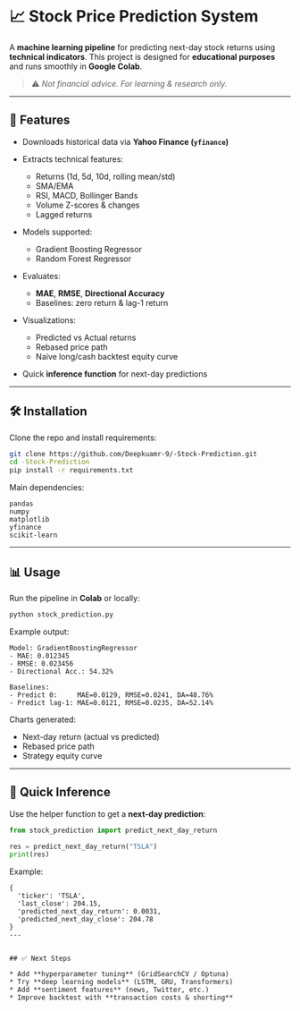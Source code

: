 # 📈 Stock Price Prediction System

A **machine learning pipeline** for predicting next-day stock returns using **technical indicators**.
This project is designed for **educational purposes** and runs smoothly in **Google Colab**.

> ⚠️ *Not financial advice. For learning & research only.*

---

## 🚀 Features

* Downloads historical data via **Yahoo Finance (`yfinance`)**
* Extracts technical features:

  * Returns (1d, 5d, 10d, rolling mean/std)
  * SMA/EMA
  * RSI, MACD, Bollinger Bands
  * Volume Z-scores & changes
  * Lagged returns
* Models supported:

  * Gradient Boosting Regressor
  * Random Forest Regressor
* Evaluates:

  * **MAE**, **RMSE**, **Directional Accuracy**
  * Baselines: zero return & lag-1 return
* Visualizations:

  * Predicted vs Actual returns
  * Rebased price path
  * Naive long/cash backtest equity curve
* Quick **inference function** for next-day predictions

---

## 🛠️ Installation

Clone the repo and install requirements:

```bash
git clone https://github.com/Deepkuamr-9/-Stock-Prediction.git
cd -Stock-Prediction
pip install -r requirements.txt
```

Main dependencies:

```
pandas
numpy
matplotlib
yfinance
scikit-learn
```

---

## 📊 Usage

Run the pipeline in **Colab** or locally:

```bash
python stock_prediction.py
```

Example output:

```
Model: GradientBoostingRegressor
- MAE: 0.012345
- RMSE: 0.023456
- Directional Acc.: 54.32%

Baselines:
- Predict 0:     MAE=0.0129, RMSE=0.0241, DA=48.76%
- Predict lag-1: MAE=0.0121, RMSE=0.0235, DA=52.14%
```

Charts generated:

* Next-day return (actual vs predicted)
* Rebased price path
* Strategy equity curve

---

## 🔮 Quick Inference

Use the helper function to get a **next-day prediction**:

```python
from stock_prediction import predict_next_day_return

res = predict_next_day_return("TSLA")
print(res)
```

Example:

```
{
  'ticker': 'TSLA',
  'last_close': 204.15,
  'predicted_next_day_return': 0.0031,
  'predicted_next_day_close': 204.78
}
---


## ✅ Next Steps

* Add **hyperparameter tuning** (GridSearchCV / Optuna)
* Try **deep learning models** (LSTM, GRU, Transformers)
* Add **sentiment features** (news, Twitter, etc.)
* Improve backtest with **transaction costs & shorting**

